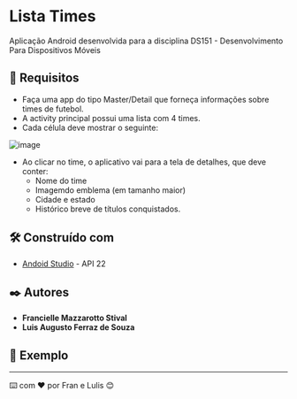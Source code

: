 # Lista Times

Aplicação Android desenvolvida para a disciplina DS151 - Desenvolvimento Para Dispositivos Móveis

## 🚀 Requisitos

* Faça uma app do tipo Master/Detail que forneça informações sobre times de futebol.
* A activity principal possui uma lista com 4 times.
* Cada célula deve mostrar o seguinte:

![image](https://user-images.githubusercontent.com/66281304/178609096-2dcca0e1-d6d7-422a-8400-4f449d7f0304.png)

* Ao clicar no time, o aplicativo vai para a tela de detalhes, que deve conter:
  * Nome do time 
  * Imagemdo emblema (em tamanho maior)
  * Cidade e estado
  * Histórico breve de títulos conquistados.

## 🛠️ Construído com

* [Andoid Studio](https://developer.android.com/studio) - API 22

## ✒️ Autores

* **Francielle Mazzarotto Stival** 
* **Luis Augusto Ferraz de Souza**

## 📄 Exemplo


---
⌨️ com ❤️ por Fran e Lulis 😊
